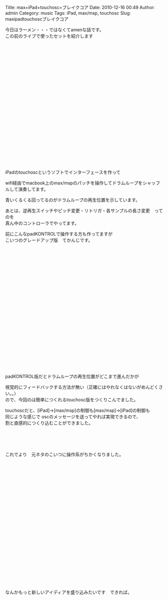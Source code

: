 Title: max+iPad+touchosc=ブレイクコア
Date: 2010-12-16 00:49
Author: admin
Category: music
Tags: iPad, max/msp, touchosc
Slug: maxipadtouchoscブレイクコア

今日はラーメン・・・ではなくてamenな話です。  
この前のライブで使ったセットを紹介します

<object width="480" height="385"><param name="movie" value="http://www.youtube.com/v/WTe4o5Fv5bU?fs=1&amp;hl=ja_JP"></param><param name="allowFullScreen" value="true"></param><param name="allowscriptaccess" value="always"></param><embed src="http://www.youtube.com/v/WTe4o5Fv5bU?fs=1&amp;hl=ja_JP" type="application/x-shockwave-flash" allowscriptaccess="always" allowfullscreen="true" width="480" height="385"></embed></object>

iPadのtouchoscというソフトでインターフェースを作って  

wifi経由でmacbook上のmax/mspのパッチを操作してドラムループをシャッフルして演奏してます。

青いくるくる回ってるのがドラムループの再生位置を示しています。  

あとは、逆再生スイッチやピッチ変更・リトリガ・各サンプルの長さ変更　ってのを  
真ん中のコントローラでやってます。

前にこんなpadKONTROLで操作する方も作ってますが  
こいつのグレードアップ版　てかんじです。  

<object width="480" height="385"><param name="movie" value="http://www.youtube.com/v/Xd4Zn7Qg3WE?fs=1&amp;hl=ja_JP"></param><param name="allowFullScreen" value="true"></param><param name="allowscriptaccess" value="always"></param><embed src="http://www.youtube.com/v/Xd4Zn7Qg3WE?fs=1&amp;hl=ja_JP" type="application/x-shockwave-flash" allowscriptaccess="always" allowfullscreen="true" width="480" height="385"></embed></object>

padKONTROL版だとドラムループの再生位置がどこまで進んだかが  

視覚的にフィードバックする方法が無い（正確にはやれなくはないがめんどくさい。。）  
ので、今回のは簡単につくれるtouchosc版をつくりこんでました。

touchoscだと、[iPad]→[max/msp]の制御も[max/msp]→[iPad]の制御も  
同じような感じで oscのメッセージを送ってやれば実現できるので、  
割と直感的につくり込むことができました。  
　  
　  
　  
　  
これでより　元ネタのこいつに操作系がちかくなりました。  

<object width="640" height="390"><param name="movie" value="http://www.youtube.com/v/9OW5WF5lJG8&amp;rel=0&amp;hl=en_US&amp;feature=player_embedded&amp;version=3"></param><param name="allowFullScreen" value="true"></param><param name="allowScriptAccess" value="always"></param><embed src="http://www.youtube.com/v/9OW5WF5lJG8&amp;rel=0&amp;hl=en_US&amp;feature=player_embedded&amp;version=3" type="application/x-shockwave-flash" allowfullscreen="true" allowscriptaccess="always" width="640" height="390"></embed></object>

なんかもっと新しいアイディアを盛り込みたいです　できれば。
